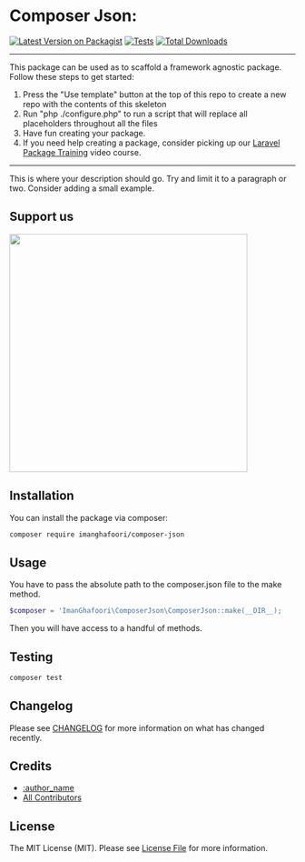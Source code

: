 # Composer Json:

[![Latest Version on Packagist](https://img.shields.io/packagist/v/imanghafoori/composer-json.svg?style=flat-square)](https://packagist.org/packages/:vendor_slug/:package_slug)
[![Tests](https://img.shields.io/github/actions/workflow/status/imanghafoori/composer-json/run-tests.yml?branch=main&label=tests&style=flat-square)](https://github.com/imanghafoori/composer-json/actions/workflows/run-tests.yml)
[![Total Downloads](https://img.shields.io/packagist/dt/imanghafoori/composer-json.svg?style=flat-square)](https://packagist.org/packages/imanghafoori/composer-json)
<!--delete-->
---
This package can be used as to scaffold a framework agnostic package. Follow these steps to get started:

1. Press the "Use template" button at the top of this repo to create a new repo with the contents of this skeleton
2. Run "php ./configure.php" to run a script that will replace all placeholders throughout all the files
3. Have fun creating your package.
4. If you need help creating a package, consider picking up our <a href="https://laravelpackage.training">Laravel Package Training</a> video course.
---
<!--/delete-->
This is where your description should go. Try and limit it to a paragraph or two. Consider adding a small example.

## Support us

[<img src="https://github-ads.s3.eu-central-1.amazonaws.com/:package_name.jpg?t=1" width="419px" />](https://spatie.be/github-ad-click/:package_name)


## Installation

You can install the package via composer:

```bash
composer require imanghafoori/composer-json
```

## Usage

You have to pass the absolute path to the composer.json file to the make method.

```php
$composer = 'ImanGhafoori\ComposerJson\ComposerJson::make(__DIR__);
```
Then you will have access to a handful of methods.

## Testing

```bash
composer test
```

## Changelog

Please see [CHANGELOG](CHANGELOG.md) for more information on what has changed recently.

## Credits

- [:author_name](https://github.com/imanghafoori1)
- [All Contributors](../../contributors)

## License

The MIT License (MIT). Please see [License File](LICENSE.md) for more information.
